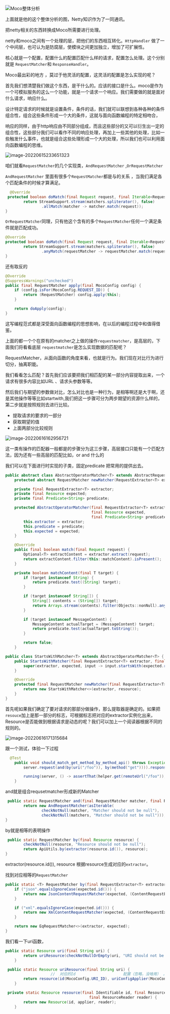 ![Moco整体分析](image/Moco整体分析.png)



上面就是他的这个整体分析的图，Netty知识作为了一同通讯。

把netty相关的东西转换成Moco所需要进行处理。

​		netty和moco之间有一个处理的层，把他们的东西相互转化。`HttpHandler` 做了一个中间层，也可认为是防腐层，使模块之间更加独立，增加了可扩展性。

核心就是一个配置，配置什么的配置匹配什么样的请求，配置怎么处理。这个分别就是 `RequestMatcher`和 `ResponseHandler`。







Moco最出彩的地方 ，莫过于他灵活的配置，这灵活的配置是怎么实现的呢？

首先我们想清楚我们做这个东西，是干什么的。应该的接口是什么。moco是作为一个可模拟服务的这么一个功能，就是一个请求一个响应。我们需要做的就是面对什么请求，响应什么。

设计特定请求的时候就是设置条件，条件的话，我们就可以联想到各种各种的条件组合性，组合这些条件形成一个大的条件，这就与面向函数编程的特定相吻合，

响应的同样，由于http响应由不同部分组成，而且这些部分的又可以衍生出一定的组合性，这些部分我们可以看作不同的响应处理，再加上一些其他的处理，比如一些触发什么事件，也就是组合这些处理形成一个大的处理，所以我们也可以利用面向函数编程的思维。





![image-20220615233651323](image/image-20220615233651323.png)





咱们就看`RequestMatcher`的几个实现类，`AndRequestMatcher` ,`OrRequestMatcher`



`AndRequestMatcher`  里面有很多个`RequestMatcher`都是与的关系 ，当我们满足各个匹配条件的时候才算满足。

```java
  @Override
 protected boolean doMatch(final Request request, final Iterable<RequestMatcher> matchers) {
        return StreamSupport.stream(matchers.spliterator(), false)
                .allMatch(matcher -> matcher.match(request));
}
```





`OrRequestMatcher`同理，只有他这个含有的多个`RequestMatcher`任何一个满足条件就是匹配成功。

```java
@Override
protected boolean doMatch(final Request request, final Iterable<RequestMatcher> matchers) {
        return StreamSupport.stream(matchers.spliterator(), false)
                .anyMatch(requestMatcher -> requestMatcher.match(request));
}
```



还有取反的

```java
@Override
@SuppressWarnings("unchecked")
public final RequestMatcher apply(final MocoConfig config) {
    if (config.isFor(MocoConfig.REQUEST_ID)) {
        return (RequestMatcher) config.apply(this);
    }

    return doApply(config);
}
```



这写编程范式都是深受面向函数编程的思想影响，在以后的编程过程中和值得借鉴。





​		上面的都一个个在原有的matcher之上做的操作`requestmatcher`，是高层的，下面我们将看看底层 `requestmatcher`是怎么实现数据的匹配呢？

​		RequestMatcher，从面向函数的角度来看，也就是行为。我们现在对比行为进行切分，抽离职能。



我们看看怎么匹配？首先我们应该要把我们相匹配的某一部分内容提取出来，一个请求有很多内容比如URL 、请求头参数等等。

​		然后我们与期望的参数做对比，怎么对比也是一种行为，是相等啊还是大于啊，还是其他操作等等比如startwith,我们把这一步骤可分为两步期望的资源什么样的，第二步就是按照规则去进行比较。

+ 提取请求的要求的一部分
+ 获取期望的值
+ 上面两部分比较规则



![image-20220616162956721](image/image-20220616162956721.png)



这一类有操作的匹配器一般都是的步骤分为这三步骤，高层接口只能有一个匹配方法，因为还有一些高层的匹配比如，or  and 什么的



我们可以在下面进行时实现的子类，固定predicate 把常用的提供出去。



```java
public abstract class AbstractOperatorMatcher<T> extends AbstractRequestMatcher {
    protected abstract RequestMatcher newMatcher(RequestExtractor<T> extractor, Resource resource);

    private final RequestExtractor<T> extractor;
    private final Resource expected;
    private final Predicate<String> predicate;

    protected AbstractOperatorMatcher(final RequestExtractor<T> extractor,
                                      final Resource expected,
                                      final Predicate<String> predicate) {
        this.extractor = extractor;
        this.predicate = predicate;
        this.expected = expected;
    }

    @Override
    public final boolean match(final Request request) {
        Optional<T> extractContent = extractor.extract(request);
        return extractContent.filter(this::matchContent).isPresent();
    }

    private boolean matchContent(final T target) {
        if (target instanceof String) {
            return predicate.test((String) target);
        }

        if (target instanceof String[]) {
            String[] contents = (String[]) target;
            return Arrays.stream(contents).filter(Objects::nonNull).anyMatch(predicate);
        }

        if (target instanceof MessageContent) {
            MessageContent actualTarget = (MessageContent) target;
            return predicate.test(actualTarget.toString());
        }

        return false;
    }
```



```java
public class StartsWithMatcher<T> extends AbstractOperatorMatcher<T> {
    public StartsWithMatcher(final RequestExtractor<T> extractor, final Resource expected) {
        super(extractor, expected, input -> input.startsWith(expected.readFor(null).toString()));
    }

    @Override
    protected final RequestMatcher newMatcher(final RequestExtractor<T> extractor, final Resource resource) {
        return new StartsWithMatcher<>(extractor, resource);
    }
}

```





首先呢如果我们确定了要对请求的那部分做操作，那么提取器是确定的。如果把`resouce`加上是那一部分的标志，可根据标志把对应的extractor实例化出来，Resource是否能做到根据请求是动态的呢？我们可以加上一个阅读器根据不同的规则的。

![image-20220616171315684](image/image-20220616171315684.png)





跟一个测试，体验一下过程

```java
  @Test
    public void should_match_get_method_by_method_api() throws Exception {
        server.request(and(by(uri("/foo")), by(method("get")))).response("bar");

        running(server, () -> assertThat(helper.get(remoteUrl("/foo")), is("bar")));
    }
```



and就是组合requsetmatcher形成新的Matcher

```java
 public static RequestMatcher and(final RequestMatcher matcher, final RequestMatcher... matchers) {
        return new AndRequestMatcher(asIterable(
                checkNotNull(matcher, "Matcher should not be null"),
                checkNotNull(matchers, "Matcher should not be null")));
}
```



by就是相等的表明操作

```java
 public static RequestMatcher by(final Resource resource) {
        checkNotNull(resource, "Resource should not be null");
        return ApiUtils.by(extractor(resource.id()), resource);
}
```

extractor(resource.id()), resource  根据resource生成对应的`extractor`。



找到对应相等的`RequestMatcher`

```java
public static <T> RequestMatcher by(final RequestExtractor<T> extractor, final Resource expected) {
    if ("json".equalsIgnoreCase(expected.id())) {
        return new JsonContentRequestMatcher(expected, (ContentRequestExtractor) extractor);
    }

    if ("xml".equalsIgnoreCase(expected.id())) {
        return new XmlContentRequestMatcher(expected, (ContentRequestExtractor) extractor);
    }

    return new EqRequestMatcher<>(extractor, expected);
}
```



我们看一下uri函数，

```java
public static Resource uri(final String uri) {
        return uriResource(checkNotNullOrEmpty(uri, "URI should not be null"));
    }
```

```java
 public static Resource uriResource(final String uri) {
     				//	对应的Id                     配置（忽略，没啥用） ，messageContent的读取规则就是readerfor
        return resource(id(MocoConfig.URI_ID), uriConfigApplier(MocoConfig.URI_ID, uri), request -> content(uri));
    }
```



```java
 private static Resource resource(final Identifiable id, final ResourceConfigApplier applier,
                                     final ResourceReader reader) {
        return new Resource(id, applier, reader);
    }

```

